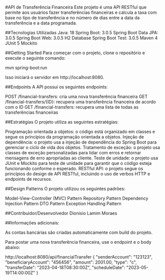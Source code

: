 #API de Transferência Financeira
Este projeto é uma API RESTful que permite aos usuários fazer transferências financeiras e calcula a taxa com base no tipo de transferência e no número de dias entre a data da transferência e a data programada.

##Tecnologias Utilizadas
Java: 18
Spring Boot: 3.0.5
Spring Boot Data JPA: 3.0.5
Spring Boot Web: 3.0.5
H2 Database
Spring Boot Test: 3.0.5
Maven 4
JUnit 5
Mockito

##Getting Started
Para começar com o projeto, clone o repositório e execute o seguinte comando:

mvn spring-boot:run

Isso iniciará o servidor em http://localhost:8080.

##Endpoints
A API possui os seguintes endpoints:

POST /financial-transfers: cria uma nova transferência financeira
GET /financial-transfers/{ID}: recupera uma transferência financeira de acordo com o ID
GET /financial-transfers: recupera uma lista de todas as transferências financeiras

##Estratégias
O projeto utiliza as seguintes estratégias:

Programação orientada a objetos: o código está organizado em classes e segue os princípios da programação orientada a objetos.
Injeção de dependência: o projeto usa a injeção de dependência do Spring Boot para gerenciar o ciclo de vida dos objetos.
Tratamento de exceção: o projeto usa classes de exceção personalizadas para lidar com erros e retornar mensagens de erro apropriadas ao cliente.
Teste de unidade: o projeto usa JUnit e Mockito para teste de unidade para garantir que o código esteja funcionando conforme o esperado.
RESTful API: o projeto segue os princípios do design de API RESTful, incluindo o uso de verbos HTTP e endpoints de recursos.

##Design Patterns
O projeto utilizou os seguintes padrões:

Model-View-Controller (MVC) Pattern
Repository Pattern
Dependency Injection Pattern
DTO Pattern
Exception Handling Pattern

##Contribuidor/Desenvolvedor
Dionisio Lamim Moraes

##Informações adicionais:

As contas bancárias são criadas automaticamente com build do projeto.

Para postar uma nova transferência financeira, use o endpoint e o body abaixo:

http://localhost:8080/api/financialTransfer
{
  "senderAccount": "123123",
  "beneficiaryAccount": "456456",
  "amount": 2001.00,
  "type": "c",
  "transferDate": "2023-04-18T08:30:00Z",
  "scheduleDate": "2023-05-19T14:00:00Z"
}
